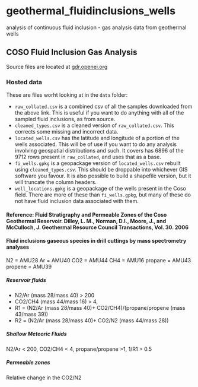 # geothermal_fluidinclusions_wells
analysis of continuous fluid inclusion - gas analysis data from geothermal wells

## COSO Fluid Inclusion Gas Analysis

Source files are located at [gdr.openei.org](https://gdr.openei.org/submissions/191)

### Hosted data
These are files worht looking at in the `data` folder:
 - `raw_collated.csv` is a combined csv of all the samples downloaded from the above link. This is useful if you want to do anything with all of the sampled fluid inclusions, as from source.
 - `cleaned_types.csv` is a cleaned version of `raw_collated.csv`. This corrects some missing and incorrect data.
 - `located_wells.csv` has the latitude and longitude of a portion of the wells associated. This will be of use if you want to do any analysis involving geospatial distributions and such. It covers has 6896 of the 9712 rows present in `raw_collated`, and uses that as a base.
 - `fi_wells.gpkg` is a geopackage version of `located_wells.csv` rebuilt using `cleaned_types.csv`. This should be droppable into whichever GIS software you favour. It is also possible to build a shapefile version, but it will truncate the column headers.
 - `well_locations.gpkg` is a geopackage of the wells present in the Coso field. There are more of these than `fi_wells.gpkg`, but many of these do not have fluid inclusion data associated with them.
 

#### Reference: Fluid Stratigraphy and Permeable Zones of the Coso Geothermal Reservoir. Dilley, L. M., Norman, D.I., Moore, J., and McCulloch, J. Geothermal Resource Council Transactions, Vol. 30. 2006

#### Fluid inclusions gaseous species in drill cuttings by mass spectrometry analyses
N2 = AMU28
Ar = AMU40
CO2 = AMU44
CH4 = AMU16 
propane = AMU43
propene = AMU39

##### Reservoir fluids
- N2/Ar (mass 28/mass 40) > 200
- CO2/CH4 (mass 44/mass 16) > 4, 
- R1 = (N2/Ar (mass 28/mass 40)+ CO2/CH4)/(propane/propene (mass 43/mass 39))
- R2 = (N2/Ar (mass 28/mass 40)+ CO2/N2 (mass 44/mass 28))

##### Shallow Meteoric Fluids
N2/Ar < 200, CO2/CH4 < 4,  propane/propene >1, 1/R1 > 0.5

##### Permeable zones
Relative change in the CO2/N2
